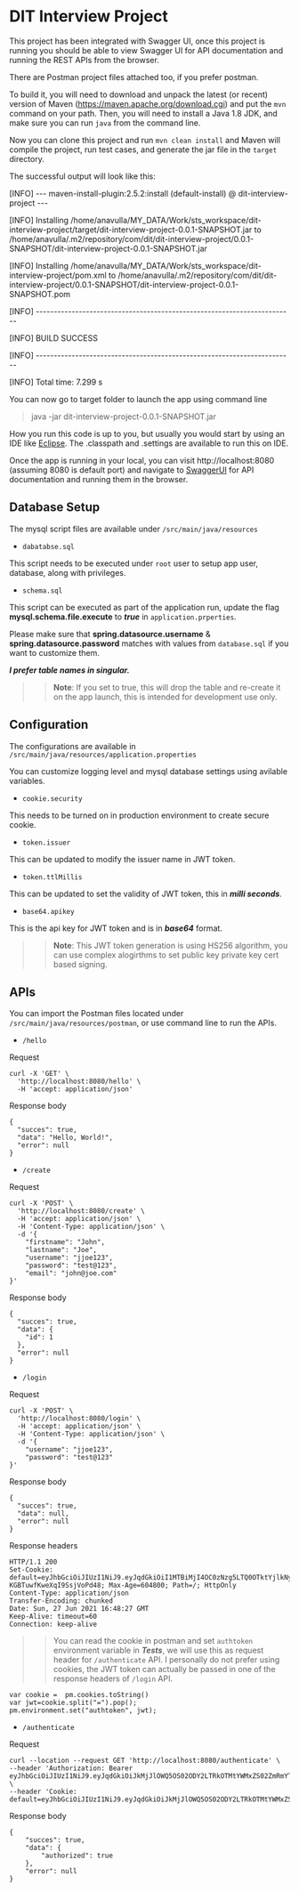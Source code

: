 # DIT Interview Project


This project has been integrated with Swagger UI, once this project is running you should be able to view Swagger UI for API documentation and running the REST APIs from the browser. 

There are Postman project files attached too, if you prefer postman.

To build it, you will need to download and unpack the latest (or recent) version of Maven (https://maven.apache.org/download.cgi)
and put the `mvn` command on your path.
Then, you will need to install a Java 1.8 JDK, and make sure you can run `java` from the command line.

Now you can clone this project and run `mvn clean install` and Maven will compile the project, run test cases, and generate the jar file in the `target` directory. 

The successful output will look like this:

[INFO] --- maven-install-plugin:2.5.2:install (default-install) @ dit-interview-project ---

[INFO] Installing /home/anavulla/MY_DATA/Work/sts_workspace/dit-interview-project/target/dit-interview-project-0.0.1-SNAPSHOT.jar to /home/anavulla/.m2/repository/com/dit/dit-interview-project/0.0.1-SNAPSHOT/dit-interview-project-0.0.1-SNAPSHOT.jar

[INFO] Installing /home/anavulla/MY_DATA/Work/sts_workspace/dit-interview-project/pom.xml to /home/anavulla/.m2/repository/com/dit/dit-interview-project/0.0.1-SNAPSHOT/dit-interview-project-0.0.1-SNAPSHOT.pom

[INFO] ------------------------------------------------------------------------

[INFO] BUILD SUCCESS

[INFO] ------------------------------------------------------------------------

[INFO] Total time:  7.299 s


You can now go to target folder to launch the app using command line
> java -jar dit-interview-project-0.0.1-SNAPSHOT.jar

How you run this code is up to you, but usually you would start by using an IDE like [Eclipse](https://eclipse.org/ide/). The .classpath and .settings are available to run this on IDE.

Once the app is running in your local, you can visit http://localhost:8080 (assuming 8080 is default port) and navigate to [SwaggerUI](http://localhost:8080/swagger-ui.html) for API documentation and running them in the browser.


## Database Setup

The mysql script files are available under  `/src/main/java/resources` 
* `dabatabse.sql`

This script needs to be executed under `root` user to setup app user, database, along with privileges.

* `schema.sql`

This script can be executed as part of the application run, update the flag **mysql.schema.file.execute** to ***true*** in `application.prperties`.

Please make sure that **spring.datasource.username** & **spring.datasource.password** matches with values from `database.sql` if you want to customize them.

***I prefer table names in singular.***

>> **Note**: If you set to true, this will drop the table and re-create it on the app launch, this is intended for development use only.

## Configuration

The configurations are available in `/src/main/java/resources/application.properties`

You can customize logging level and mysql database settings using avilable variables.

* `cookie.security`

This needs to be turned on in production environment to create secure cookie.

* `token.issuer`

This can be updated to modify the issuer name in JWT token.

* `token.ttlMillis`

This can be updated to set the validity of JWT token, this in ***milli seconds***.

* `base64.apikey`

This is the api key for JWT token and is in ***base64*** format. 

>> **Note**: This JWT token generation is using HS256 algorithm, you can use complex alogirthms to set public key private key cert based signing.


## APIs

You can import the Postman files located under `/src/main/java/resources/postman`, or use command line to run the APIs.

* `/hello`

Request
```
curl -X 'GET' \
  'http://localhost:8080/hello' \
  -H 'accept: application/json'

```
Response body
```
{
  "succes": true,
  "data": "Hello, World!",
  "error": null
}
```

* `/create`

Request
```
curl -X 'POST' \
  'http://localhost:8080/create' \
  -H 'accept: application/json' \
  -H 'Content-Type: application/json' \
  -d '{
    "firstname": "John",
    "lastname": "Joe",
    "username": "jjoe123",
    "password": "test@123",
    "email": "john@joe.com"
}'
```
	
Response body
```
{
  "succes": true,
  "data": {
    "id": 1
  },
  "error": null
}
```

* `/login`

Request
```
curl -X 'POST' \
  'http://localhost:8080/login' \
  -H 'accept: application/json' \
  -H 'Content-Type: application/json' \
  -d '{
    "username": "jjoe123",
    "password": "test@123"
}'
```

Response body
```
{
  "succes": true,
  "data": null,
  "error": null
}
```
Response headers
```
HTTP/1.1 200
Set-Cookie: default=eyJhbGciOiJIUzI1NiJ9.eyJqdGkiOiI1MTBiMjI4OC0zNzg5LTQ0OTktYjlkNy1kMDUyZTNiYTYzODYiLCJpYXQiOjE2MjQ4MTI1MDcsInN1YiI6Impqb2UxMjMiLCJpc3MiOiJkaXQtYXBpIiwiZXhwIjoxNjI0ODEyNTE3fQ.Da7cJtJjsst4dsFAnsh-KGBTuwfKweXqI9SsjVoPd48; Max-Age=604800; Path=/; HttpOnly
Content-Type: application/json
Transfer-Encoding: chunked
Date: Sun, 27 Jun 2021 16:48:27 GMT
Keep-Alive: timeout=60
Connection: keep-alive
```

>> You can read the cookie in postman and set `authtoken` environment variable in ***Tests***, we will use this as request header for `/authenticate` API. I personally do not prefer using cookies, the JWT token can actually be passed in one of the response headers of `/login` API.
```
var cookie =  pm.cookies.toString()
var jwt=cookie.split("=").pop();
pm.environment.set("authtoken", jwt);
```

* `/authenticate`

Request

```
curl --location --request GET 'http://localhost:8080/authenticate' \
--header 'Authorization: Bearer eyJhbGciOiJIUzI1NiJ9.eyJqdGkiOiJkMjJlOWQ5OS02ODY2LTRkOTMtYWMxZS02ZmRmYTU3M2YwMzUiLCJpYXQiOjE2MjQ4MTQ0MDQsInN1YiI6Impqb2UxMjMiLCJpc3MiOiJkaXQtYXBpIiwiZXhwIjoxNjI0ODE0NDE0fQ.7t7gRxTdTZYMhO6QJA6UZP9KRsPGJv_5v2qQZJSNAyg' \
--header 'Cookie: default=eyJhbGciOiJIUzI1NiJ9.eyJqdGkiOiJkMjJlOWQ5OS02ODY2LTRkOTMtYWMxZS02ZmRmYTU3M2YwMzUiLCJpYXQiOjE2MjQ4MTQ0MDQsInN1YiI6Impqb2UxMjMiLCJpc3MiOiJkaXQtYXBpIiwiZXhwIjoxNjI0ODE0NDE0fQ.7t7gRxTdTZYMhO6QJA6UZP9KRsPGJv_5v2qQZJSNAyg'
```

Response body

```
{
    "succes": true,
    "data": {
        "authorized": true
    },
    "error": null
}
```












